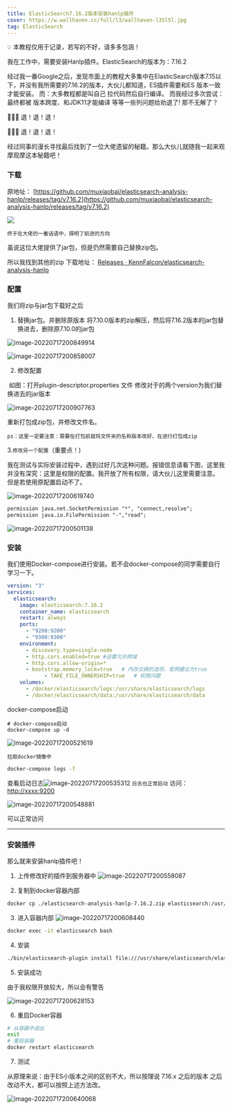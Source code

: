 ```yaml
---
title: ElasticSearch7.16.2版本安装hanlp插件
cover: https://w.wallhaven.cc/full/l3/wallhaven-l35l5l.jpg
tag: ElasticSearch
---
```


💡 本教程仅用于记录，若写的不好，请多多包涵！ 

我在工作中，需要安装Hanlp插件。ElasticSearch的版本为：7.16.2 

经过我一番Google之后，发现市面上的教程大多集中在ElasticSearch版本7.15以下，并没有我所需要的7.16.2的版本，大伙儿都知道，ES插件需要和ES 版本一致才能安装。 而：大多教程都是叫自己 拉代码然后自行编译。 而我经过多次尝试：最终都被 版本跨度、和JDK11才能编译 等等一些列问题给劝退了! 那不无解了？ 

🤺🤺🤺 退！退！退！

🤺🤺🤺 退！退！退！ 

经过同事的漫长寻找最后找到了一位大佬遗留的秘籍。那么大伙儿就随我一起来观摩观摩这本秘籍吧！ 

### 下载

原地址： [https://github.com/muxiaobai/elasticsearch-analysis-hanlp/releases/tag/v7.16.2](https://github.com/muxiaobai/elasticsearch-analysis-hanlp/releases/tag/v7.16.2) 

![](1.png)

 `终于在大佬的一番话语中，探明了前进的方向`

 虽说这位大佬提供了jar包，但是仍然需要自己替换zip包。 

所以我找到其他的zip 下载地址： [Releases · KennFalcon/elasticsearch-analysis-hanlp](https://github.com/KennFalcon/elasticsearch-analysis-hanlp/releases)  

### 配置

我们将zip与jar包下载好之后 

1. 替换jar包。并删除原版本 将7.10.0版本的zip解压，然后将7.16.2版本的jar包替换进去，删除原7.10.0的jar包 

![image-20220717200849914](image-20220717200849914-16621905055872.png)

![image-20220717200858007](image-20220717200858007.png)

2. 修改配置 

​	如图：打开plugin-descriptor.properties 文件 修改对于的两个version为我们替换进去的jar版本 

![image-20220717200907763](image-20220717200907763.png)

重新打包成zip包，并修改文件名。

 `ps：这里一定要注意：需要在打包前就将文件夹的名称版本改好，在进行打包成zip` 

3.`修改另一个配置`（重要点！)

 我在测试与实际安装过程中，遇到过好几次这种问题。报错信息请看下图，这里我并没有深究：这里是权限的配置。我开放了所有权限，请大伙儿这里需要注意。 但是若使用原配置启动不了。

![image-20220717200619740](image-20220717200619740.png)

```tex
permission java.net.SocketPermission "*", "connect,resolve";
permission java.io.FilePermission "-","read";
```

![image-20220717200501138](image-20220717200501138.png) 

### 安装

我们使用Docker-compose进行安装。若不会docker-compose的同学需要自行学习一下。

```yaml
version: "3"
services:
  elasticsearch:
    image: elasticsearch:7.16.2
    container_name: elasticsearch
    restart: always
    ports:
      - "9200:9200"
      - "9300:9300"
    environment:
      - discovery.type=single-node
      - http.cors.enabled=true #设置允许跨域
      - http.cors.allow-origin=*
      - bootstrap.memory_lock=true   # 内存交换的选项，官网建议为true
			- TAKE_FILE_OWNERSHIP=true   # 权限问题
    volumes:
      - /docker/elasticsearch/logs:/usr/share/elasticsearch/logs
      - /docker/elasticsearch/data:/usr/share/elasticsearch/data
```



docker-compose启动

``` 
# docker-compose启动
docker-compose up -d 
```

![image-20220717200521619](image-20220717200521619.png)

 `拉取docker镜像中` 

```bash
docker-compose logs -f 
```

查看启动日志![image-20220717200535312](https://an-opq.github.io/2022/07/17/ElasticSearch7-16-2%E7%89%88%E6%9C%AC%E5%AE%89%E8%A3%85hanlp%E6%8F%92%E4%BB%B6/image-20220717200535312.png) `日志也正常启动` 访问： [http://xxxx:9200](http://xxxx:9200/) 

![image-20220717200548881](image-20220717200548881.png)

 可以正常访问 

-------------

### 安装插件

那么就来安装hanlp插件吧！

1. 上传修改好的插件到服务器中 ![image-20220717200558087](image-20220717200558087.png) 

2. 复制到docker容器内部

```bash
docker cp ./elasticsearch-analysis-hanlp-7.16.2.zip elasticsearch:/usr/share/elasticsearch
```

3. 进入容器内部 ![image-20220717200608440](https://an-opq.github.io/2022/07/17/ElasticSearch7-16-2%E7%89%88%E6%9C%AC%E5%AE%89%E8%A3%85hanlp%E6%8F%92%E4%BB%B6/image-20220717200608440.png) 

````bash
docker exec -it elasticsearch bash 
````

4. 安装

```bash
./bin/elasticsearch-plugin install file:///usr/share/elasticsearch/elasticsearch-analysis-hanlp-7.16.2.zip
```

5. 安装成功

由于我权限开放较大，所以会有警告

![image-20220717200628153](image-20220717200628153.png)

6. 重启Docker容器

```bash
# 从容器中退出
exit
# 重启容器
docker restart elasticsearch
```

7. 测试

从原理来说：由于ES小版本之间的区别不大，所以按理说 7.16.x 之后的版本 之后改动不大，都可以按照上述方法改。

![image-20220717200640068](image-20220717200640068.png)